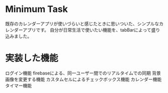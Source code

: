 # Minimum Task

既存のカレンダーアプリが使いづらいと感じたときに思いついた、シンプルなカレンダーアプリです。
自分が日常生活で使いたい機能を、tabBarによって盛り込みました。

# 実装した機能

ログイン機能
firebaseによる、同一ユーザー間でのリアルタイムでの同期
背景画像を変更する機能
カスタムセルによるチェックボックス機能
カレンダー機能
タイマー機能
